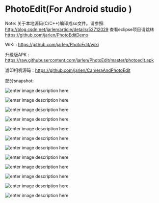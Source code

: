 # PhotoEdit(For Android studio )

Note: 
		关于本地源码(C/C++)编译成so文件。请参照: http://blog.csdn.net/jarlen/article/details/52712029
		查看eclipse项目请跳转 	https://github.com/jarlen/PhotoEditDemo
		
WiKi : https://github.com/jarlen/PhotoEdit/wiki


升级版APK  :  https://raw.githubusercontent.com/jarlen/PhotoEdit/master/photoedit.apk

滤印相机源码：https://github.com/jarlen/CameraAndPhotoEdit


部分snapshot:

![enter image description here](https://github.com/jarlen/PhotoEdit/blob/master/app/snapshot/device-2016-10-10-092416.png)

![enter image description here](https://github.com/jarlen/PhotoEdit/blob/master/app/snapshot/device-2016-10-10-092603.png)

![enter image description here](https://github.com/jarlen/PhotoEdit/blob/master/app/snapshot/device-2016-10-10-092630.png)

![enter image description here](https://github.com/jarlen/PhotoEdit/blob/master/app/snapshot/device-2016-10-10-092746.png)

![enter image description here](https://github.com/jarlen/PhotoEdit/blob/master/app/snapshot/device-2016-10-10-092805.png)

![enter image description here](https://github.com/jarlen/PhotoEdit/blob/master/app/snapshot/device-2016-10-10-092908.png)

![enter image description here](https://github.com/jarlen/PhotoEdit/blob/master/app/snapshot/device-2016-10-10-092942.png)

![enter image description here](https://github.com/jarlen/PhotoEdit/blob/master/app/snapshot/device-2016-10-10-093013.png)

![enter image description here](https://github.com/jarlen/PhotoEdit/blob/master/app/snapshot/device-2016-10-10-093116.png)

![enter image description here](https://github.com/jarlen/PhotoEdit/blob/master/app/snapshot/device-2016-10-10-093150.png)

![enter image description here](https://github.com/jarlen/PhotoEdit/blob/master/app/snapshot/device-2016-10-10-093208.png)

![enter image description here](https://github.com/jarlen/PhotoEdit/blob/master/app/snapshot/device-2016-10-10-093338.png)
